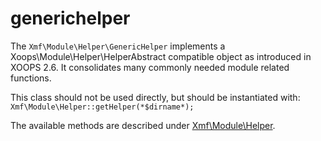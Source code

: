 # generichelper

The `Xmf\Module\Helper\GenericHelper` implements a Xoops\Module\Helper\HelperAbstract compatible object as introduced in XOOPS 2.6. It consolidates many commonly needed module related functions.

This class should not be used directly, but should be instantiated with: `Xmf\Module\Helper::getHelper(*$dirname*);`

The available methods are described under [Xmf\Module\Helper](helper.md).

